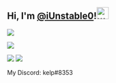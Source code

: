 ## Hi, I'm [@iUnstable0](https://github.com/iUnstable0)!<img src="https://user-images.githubusercontent.com/1303154/88677602-1635ba80-d120-11ea-84d8-d263ba5fc3c0.gif" width="28px" alt="wave">

![](https://komarev.com/ghpvc/?username=iUnstable0)

<!-- ![](https://github-readme-stats.vercel.app/api?username=iUnstable0&theme=dark) ![](https://github-readme-stats.vercel.app/api/top-langs/?username=iUnstable0&theme=dark) -->
<!-- 
<a href="https://discord.com/users/420875438655537162">
  <img src="https://lanyard-profile-readme.vercel.app/api/420875438655537162" align="left" />
</a> -->

![](https://github-readme-stats.vercel.app/api?username=iUnstable0&count_private=true&theme=codeSTACKr)

[![](https://github-readme-stats.vercel.app/api/top-langs/?username=iUnstable0&layout=compact&theme=codeSTACKr)](https://github.com/anuraghazra/github-readme-stats)
<img src="https://img.shields.io/badge/WakaTime-000000?style=for-the-badge&logo=WakaTime&logoColor=white" />

<!-- [![](https://github-readme-stats.vercel.app/api/wakatime?username=iUnstable0)](https://github.com/anuraghazra/github-readme-stats) -->

My Discord: kelp#8353
